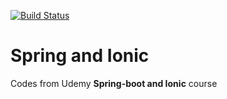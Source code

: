 [![Build Status](https://travis-ci.org/RicardoLuizSilveira/sturdy-enigma.svg?branch=master)](https://travis-ci.org/RicardoLuizSilveira/sturdy-enigma)

# Spring and Ionic

Codes from Udemy **Spring-boot and Ionic** course